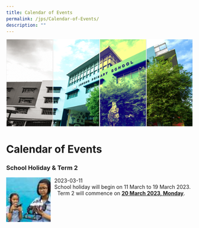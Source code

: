 ```yaml
---
title: Calendar of Events
permalink: /jps/Calendar-of-Events/
description: ""
---
```

![](/images/Banner.png)

Calendar of Events
==================

### School Holiday & Term 2

<img src="/images/calendar.jpeg" style="width:120px;height:120px;margin-right:10px;" align = "left">



2023-03-11 <br>
School holiday will begin on 11 March to 19 March 2023. <br> 
Term 2 will commence on <u><b>20 March 2023, Monday</b></u>.